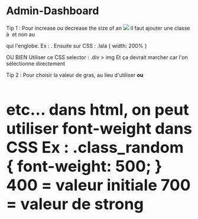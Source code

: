 # Admin-Dashboard

Tip 1 : 
Pour increase ou decrease the size of an <img src="..."> il faut ajouter une classe à <img> et non au <div> qui l'englobe.
Ex : 
<img scr="..." class="lala">.
Ensuite sur CSS : 
.lala {
    width: 200%
}

OU BIEN
Utiliser ce CSS selector :
.div > img 
Et ça devrait marcher car l'on sélectionne directement <img>


Tip 2 :
Pour choisir la valeur de gras, au lieu d'utiliser <strong> ou <h1> <h2> etc... dans html,
on peut utiliser font-weight dans CSS 
Ex : 
.class_random {
    font-weight: 500;
}
400 = valeur initiale
700 = valeur de strong
